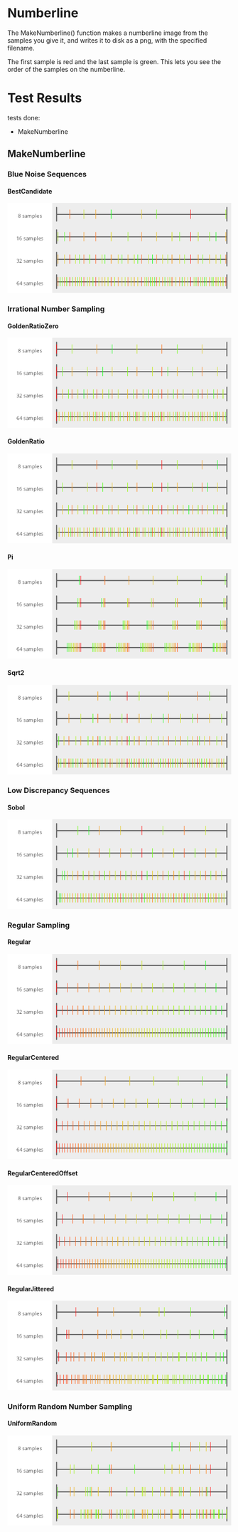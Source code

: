 # Numberline
The MakeNumberline() function makes a numberline image from the samples you give it, and writes it to disk as a png, with the specified filename.



The first sample is red and the last sample is green. This lets you see the order of the samples on the numberline.
# Test Results

 tests done:

* MakeNumberline

## MakeNumberline

### Blue Noise Sequences

#### BestCandidate

![BestCandidate](../../../samples/_1d/blue_noise/MakeNumberline_BestCandidate.png)  

### Irrational Number Sampling

#### GoldenRatioZero

![GoldenRatioZero](../../../samples/_1d/irrational_numbers/MakeNumberline_GoldenRatioZero.png)  

#### GoldenRatio

![GoldenRatio](../../../samples/_1d/irrational_numbers/MakeNumberline_GoldenRatio.png)  

#### Pi

![Pi](../../../samples/_1d/irrational_numbers/MakeNumberline_Pi.png)  

#### Sqrt2

![Sqrt2](../../../samples/_1d/irrational_numbers/MakeNumberline_Sqrt2.png)  

### Low Discrepancy Sequences

#### Sobol

![Sobol](../../../samples/_1d/lds/MakeNumberline_Sobol.png)  

### Regular Sampling

#### Regular

![Regular](../../../samples/_1d/regular/MakeNumberline_Regular.png)  

#### RegularCentered

![RegularCentered](../../../samples/_1d/regular/MakeNumberline_RegularCentered.png)  

#### RegularCenteredOffset

![RegularCenteredOffset](../../../samples/_1d/regular/MakeNumberline_RegularCenteredOffset.png)  

#### RegularJittered

![RegularJittered](../../../samples/_1d/regular/MakeNumberline_RegularJittered.png)  

### Uniform Random Number Sampling

#### UniformRandom

![UniformRandom](../../../samples/_1d/uniform_random/MakeNumberline_UniformRandom.png)  

